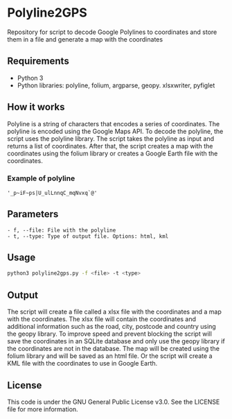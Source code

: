 # Polyline2GPS

Repository for script to decode Google Polylines to coordinates and store them in a file and generate a map with the coordinates

## Requirements
 - Python 3
 - Python libraries: polyline, folium, argparse, geopy. xlsxwriter, pyfiglet

## How it works

Polyline is a string of characters that encodes a series of coordinates. The polyline is encoded using the Google Maps API.
To decode the polyline, the script uses the polyline library. The script takes the polyline as input and returns a list of coordinates.
After that, the script creates a map with the coordinates using the folium library or creates a Google Earth file with the coordinates.

### Example of polyline

```text
'_p~iF~ps|U_ulLnnqC_mqNvxq`@'
```

## Parameters
    - f, --file: File with the polyline
    - t, --type: Type of output file. Options: html, kml
## Usage

```bash
python3 polyline2gps.py -f <file> -t <type>
```

## Output

The script will create a file called a xlsx file with the coordinates and a map with the coordinates. The xlsx file will contain the coordinates and additional information
such as the road, city, postcode and country using the geopy library. To improve speed and prevent blocking the script will save the coordinates in an SQLite database and 
only use the geopy library if the coordinates are not in the database. The map will be created using the folium library and will be saved as an html file.
Or the script will create a KML file with the coordinates to use in Google Earth.

## License

This code is under the GNU General Public License v3.0. See the LICENSE file for more information.
